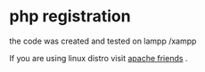  # php registration 

the code was created and tested on lampp /xampp 

If you are using linux distro visit  [apache friends](https://www.apachefriends.org/) .



